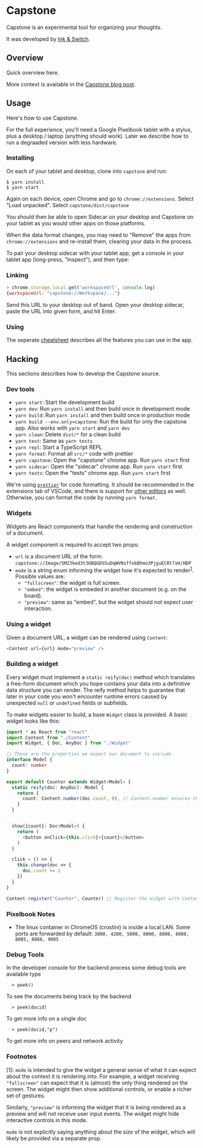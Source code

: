 # Capstone

Capstone is an experimental tool for organizing your thoughts.

It was developed by [Ink & Switch](https://inkandswitch.com).


## Overview

Quick overview here.

More context is available in the
[Capstone blog post](https://inkandswitch.com/capstone).


## Usage

Here's how to use Capstone.

For the full experience, you'll need a Google Pixelbook tablet with a stylus,
plus a desktop / laptop (anything should work). Later we describe how to run a
degraaded version with less hardware.

### Installing

On each of your tablet and desktop, clone into `capstone` and run:

```console
$ yarn install
$ yarn start
```

Again on each device, open Chrome and go to `chrome://extensions`. Select "Load
unpacked". Select `capstone/dist/capstone`

You should then be able to open Sidecar on your desktop and Capstone on your
tablet as you would other apps on those platforms.

When the data format changes, you may need to "Remove" the apps from
`chrome://extensions` and re-install them, clearing your data in the process.

To pair your desktop sidecar with your tablet app, get a console in your tablet
app (long-press, "Inspect"), and then type:

### Linking

```js
> chrome.storage.local.get('workspaceUrl', console.log)
{workspaceUrl: "capstone://Workspace/..."}
```

Send this URL to your desktop out of band. Open your desktop sidecar, paste the
URL into given form, and hit Enter.


### Using

The seperate [cheatsheet](Cheatsheet.md) describes all the features you can
use in the app.


## Hacking

This sections describes how to develop the Capstone source.

### Dev tools

- `yarn start`: Start the development build
- `yarn dev`: Run `yarn install` and then build once in development mode
- `yarn build`: Run `yarn install` and then build once in production mode
- `yarn build --env.only=capstone`: Run the build for only the capstone app. Also works with `yarn start` and `yarn dev`
- `yarn clean`: Delete `dist/*` for a clean build
- `yarn test`: Same as `yarn tests`
- `yarn repl`: Start a TypeScript REPL
- `yarn format`: Format all `src/*` code with prettier
- `yarn capstone`: Open the "capstone" chrome app. Run `yarn start` first
- `yarn sidecar`: Open the "sidecar" chrome app. Run `yarn start` first
- `yarn tests`: Open the "tests" chrome app. Run `yarn start` first

We're using [`prettier`](https://prettier.io/) for code formatting.
It should be recommended in the extensions tab of VSCode, and there is
support for [other editors](https://prettier.io/docs/en/editors.html) as well.
Otherwise, you can format the code by running `yarn format`.

### Widgets

Widgets are React components that handle the rendering and construction of a document.

A widget component is required to accept two props:

- `url` is a document URL of the form: `capstone://Image/5M23ked3t3UBQGDS5uDqWVNsffebBhmo3PjguECRt7xH/HDP`
- `mode` is a string enum informing the widget how it's expected to render<sup>[1](#footnote1)</sup>. Possible values are:
  - `"fullscreen"`: the widget is full screen.
  - `"embed"`: the widget is embeded in another document (e.g. on the board).
  - `"preview"`: same as "embed", but the widget should not expect user interaction.

### Using a widget

Given a document URL, a widget can be rendered using `Content`:

```typescript
<Content url={url} mode="preview" />
```

### Building a widget

Every widget must implement a `static reify(doc)` method which translates a
free-form document which you hope contains your data into a definitive data
structure you can render. The reify method helps to guarantee that later in
your code you won't encounter runtime errors caused by unexpected `null` or
`undefined` fields or subfields.

To make widgets easier to build, a base `Widget` class is provided.
A basic widget looks like this:

```typescript
import * as React from "react"
import Content from "./Content"
import Widget, { Doc, AnyDoc } from "./Widget"

// These are the properties we expect our document to include
interface Model {
  count: number
}

export default Counter extends Widget<Model> {
  static reify(doc: AnyDoc): Model {
    return {
      count: Content.number(doc.count, 0), // Content.number ensures that doc.count is a number, and provides 0 as a default
    }
  }


  show({count}: Doc<Model>) {
    return (
      <button onClick={this.click}>{count}</button>
    )
  }

  click = () => {
    this.change(doc => {
      doc.count += 1
    })
  }
}

Content.register("Counter", Counter) // Register the widget with Content, so other components can render it.
```

### Pixelbook Notes

- The linux container in ChromeOS (crostini) is inside a local LAN. Some ports are forwarded by default: `3000, 4200, 5000, 8000, 8008, 8080, 8085, 8888, 9005`

### Debug Tools

In the developer console for the backend process some debug tools are available
type

```
  > peek()
```

To see the documents being track by the backend

```
  > peek(docid)
```

To get more info on a single doc

```
  > peek(docid,"p")
```

To get more info on peers and network activity

### Footnotes

[<a name="footnote1">1</a>]: `mode` is intended to give the widget a general
sense of what it can expect about the context it is rendering into. For example,
a widget receiving `"fullscreen"` can expect that it is (almost) the only thing
rendered on the screen. The widget might then show additional controls, or enable
a richer set of gestures.

Similarly, `"preview"` is informing the widget that it is being rendered as a
preview and will not receive user input events. The widget might hide
interactive controls in this mode.

`mode` is not explicitly saying anything about the _size_ of the widget, which
will likely be provided via a separate prop.
